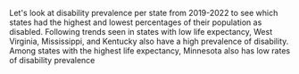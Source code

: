 Let's look at disability prevalence per state from 2019-2022 to see which states had the highest and lowest percentages of their population as disabled. Following trends seen in states with low life expectancy, West Virginia, Mississippi, and Kentucky also have a high prevalence of disability. Among states with the highest life expectancy, Minnesota also has low rates of disability prevalence
